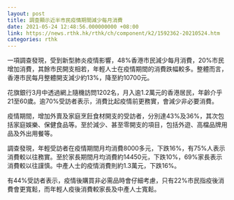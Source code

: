 ```yaml
---
layout: post
title: 調查顯示近半市民疫情期間減少每月消費
date: 2021-05-24 12:48:56.000000000 +08:00
link: https://news.rthk.hk/rthk/ch/component/k2/1592362-20210524.htm
categories: rthk
---
```


一項調查發現，受到新型肺炎疫情影響，48%香港市民減少每月消費，20%市民增加消費，其餘市民開支相若，年輕人士在疫情期間的消費跌幅較多。整體而言，香港市民每月整體開支減少約13%，降至約10700元。

花旗銀行3月中透過網上隨機訪問1202名，月入逾1.2萬元的香港居民，年齡介乎21至60歲。逾70%受訪者表示，消費比起疫情前更務實，會減少非必要消費。

疫情期間，增加外賣及家庭烹飪食材開支的受訪者，分別達43%及36%，其次包括家庭娛樂、保健食品等。至於減少、甚至零開支的項目，包括外遊、高檔品牌用品及外出用餐等。

調查發現，年輕受訪者在疫情期間月均消費8000多元，下跌16%，有75%人表示消費較以往務實。至於家長期間月均消費約14450元，下跌10%，69%家長表示消費較以往謹慎。中產人士的疫情消費則約1.3萬元，下跌16%。

有44%受訪者表示，疫情後購買非必需品時會仔細考慮，只有22%市民指疫後消費會更寬鬆，而年輕人疫後消費較家長及中產人士寬鬆。
